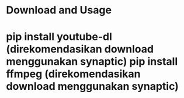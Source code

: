 Download and Usage
======
pip install youtube-dl (direkomendasikan download menggunakan synaptic)
pip install ffmpeg (direkomendasikan download menggunakan synaptic)
======

